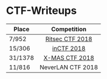 # CTF-Writeups

| Place        | Competition            |
| ------------- |:-----------:|
|7/952               |   [Ritsec CTF 2018](ritsec/README.md) |
|15/306              |  [inCTF 2018](inCTF2018/README.md) |
|31/1378             |  [X-MAS CTF 2018](XMAS2018/README.md) |
|11/816				 |  NeverLAN CTF 2018 |

